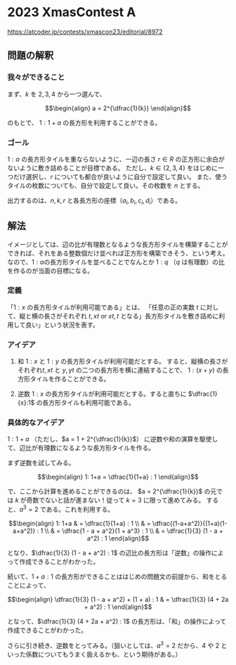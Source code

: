 # 2023 XmasContest A
https://atcoder.jp/contests/xmascon23/editorial/8972

## 問題の解釈
### 我々ができること
まず、$`k`$ を $`2, 3, 4 `$ から一つ選んで、

```math
\begin{align}
a = 2^{\dfrac{1}{k}}
\end{align}
```
のもとで、
$`1 : 1+a`$ の長方形を利用することができる。

### ゴール
$`1:a`$ の長方形タイルを重ならないように、一辺の長さ $r \in R$ の正方形に余白がないように敷き詰めることが目標である。
ただし、$`k \in \lbrace 2, 3, 4 \rbrace`$  をはじめに一つだけ選択し、$r$ についても都合が良いように自分で設定して良い。
また、使うタイルの枚数についても、自分で設定して良い。その枚数を $`n`$ とする。

出力するのは、$`n, k, r`$ と各長方形の座標（$`a_i, b_i, c_i, d_i`$）である。

## 解法
イメージとしては、辺の比が有理数となるような長方形タイルを構築することができれば、それをある整数個だけ並べれば正方形を構築できそう、という考え。
なので、$`1:a`$の長方形タイルを並べることでなんとか $`1 : q`$ （$`q`$ は有理数）の比を作るのが当面の目標になる。

### 定義
「$`1:x`$ の長方形タイルが利用可能である」とは、
「任意の正の実数 $`t`$ に対して、縦と横の長さがそれぞれ $`t, xt`$ or $`xt, t`$ となる」長方形タイルを敷き詰めに利用して良い」という状況を表す。

### アイデア
1. 和
$`1:x`$ と $`1:y`$ の長方形タイルが利用可能だとする。
すると、縦横の長さがそれぞれ$`t, xt`$ と $`y, yt`$ の二つの長方形を横に連結することで、
$`1: (x+y)`$ の長方形タイルを作ることができる。

3. 逆数
$`1:x`$ の長方形タイルが利用可能だとする。すると直ちに
$`\dfrac{1}{x}:1`$ の長方形タイルも利用可能である。

### 具体的なアイデア
$`1: 1+a`$ （ただし、$`a = 1 + 2^{\dfrac{1}{k}}`$） に逆数や和の演算を駆使して、辺比が有理数になるような長方形タイルを作る。

まず逆数を試してみる。
```math
\begin{align}
1: 1+a = \dfrac{1}{1+a} : 1
\end{align}
```
で、ここから計算を進めることができるのは、 $`a = 2^{\dfrac{1}{k}}`$ の元では $`k`$ が奇数でないと話が進まない！従って $k=3$ に限って進めてみる。
すると、$`a^3 = 2`$ である。これを利用する。

```math
\begin{align}
1: 1+a
& =  \dfrac{1}{1+a} : 1 \\
& = \dfrac{(1-a+a^2)}{(1+a)(1-a+a^2)} : 1 \\
& = \dfrac{1 - a + a^2}{1 + a^3} : 1 \\
& = \dfrac{1}{3} (1 - a + a^2) : 1 
\end{align}
```
となり、$`\dfrac{1}{3} (1 - a + a^2) : 1`$ の辺比の長方形は「逆数」の操作によって作成できることがわかった。

続いて、$`1 + a : 1`$ の長方形ができることははじめの問題文の前提から、和をとることによって、

```math
\begin{align}
\dfrac{1}{3} (1 - a + a^2) + (1 + a) : 1 & =
\dfrac{1}{3} (4 + 2a + a^2) : 1
\end{align}
```

となって、$`\dfrac{1}{3} (4 + 2a + a^2) : 1`$ の長方形は、「和」の操作によって作成できることがわかった。

さらに引き続き、逆数をとってみる。（狙いとしては、$` a^3 = 2 `$ だから、$`4`$ や $`2`$ といった係数についてもうまく扱えるかも、という期待がある。）






